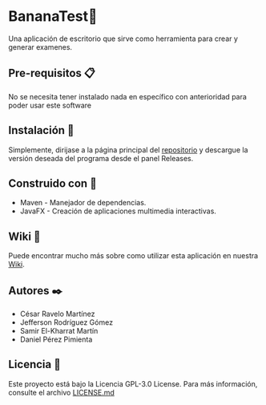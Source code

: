 # BananaTest:banana:
Una aplicación de escritorio que sirve como herramienta para crear y generar examenes.

## Pre-requisitos :clipboard:

No se necesita tener instalado nada en específico con anterioridad para poder usar este software

## Instalación :wrench:

Simplemente, dirijase a la página principal del [repositorio](https://github.com/dam-dad/BananaTest) y descargue la versión deseada del programa desde el panel Releases.

## Construido con :hammer:

* Maven - Manejador de dependencias.
* JavaFX - Creación de aplicaciones multimedia interactivas.

## Wiki :notebook_with_decorative_cover:

Puede encontrar mucho más sobre como utilizar esta aplicación en nuestra [Wiki](https://github.com/dam-dad/BananaTest/wiki).

## Autores :black_nib:

- César Ravelo Martínez
- Jefferson Rodríguez Gómez
- Samir El-Kharrat Martín
- Daniel Pérez Pimienta

## Licencia :page_with_curl:

Este proyecto está bajo la Licencia GPL-3.0 License. Para más información, consulte el archivo [LICENSE.md](https://github.com/dam-dad/BananaTest/blob/main/LICENSE)
